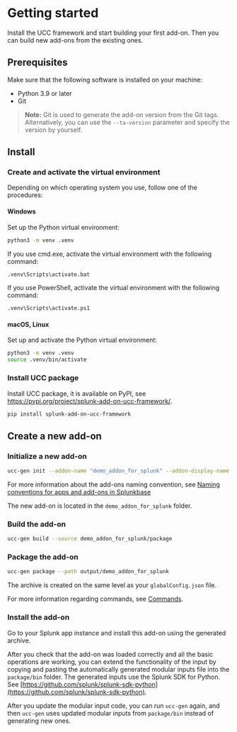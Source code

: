 # Getting started

Install the UCC framework and start building your first add-on. Then you can build new add-ons from the existing ones.

## Prerequisites

Make sure that the following software is installed on your machine:

* Python 3.9 or later
* Git

> **Note:** Git is used to generate the add-on version from the Git tags. Alternatively, you can use the `--ta-version` parameter and specify the version by yourself.

## Install

### Create and activate the virtual environment

Depending on which operating system you use, follow one of the procedures:

#### Windows

Set up the Python virtual environment:

```bash
python3 -m venv .venv
```

If you use cmd.exe, activate the virtual environment with the following command:

```bash
.venv\Scripts\activate.bat
```

If you use PowerShell, activate the virtual environment with the following command:

```bash
.venv\Scripts\activate.ps1
```

#### macOS, Linux

Set up and activate the Python virtual environment:

```bash
python3 -m venv .venv
source .venv/bin/activate
```

### Install UCC package

Install UCC package, it is available on PyPI, see <https://pypi.org/project/splunk-add-on-ucc-framework/>.

```bash
pip install splunk-add-on-ucc-framework
```

## Create a new add-on

### Initialize a new add-on

```bash
ucc-gen init --addon-name "demo_addon_for_splunk" --addon-display-name "Demo Add-on for Splunk" --addon-input-name demo_input
```

For more information about the add-ons naming convention, see [Naming conventions for apps and add-ons in Splunkbase](https://dev.splunk.com/enterprise/docs/releaseapps/splunkbase/namingguidelines/)

The new add-on is located in the `demo_addon_for_splunk` folder.

### Build the add-on

```bash
ucc-gen build --source demo_addon_for_splunk/package 
```

### Package the add-on

```bash
ucc-gen package --path output/demo_addon_for_splunk
```

The archive is created on the same level as your `globalConfig.json` file.

For more information regarding commands, see [Commands](commands.md).

### Install the add-on

Go to your Splunk app instance and install this add-on using the generated archive.

After you check that the add-on was loaded correctly and all the basic operations are working, you can extend the functionality of the input by copying and pasting the automatically generated modular inputs file into the `package/bin` folder. The generated inputs use the Splunk SDK for Python. See [https://github.com/splunk/splunk-sdk-python](https://github.com/splunk/splunk-sdk-python).

After you update the modular input code, you can run `ucc-gen` again, and then `ucc-gen` uses updated modular inputs from `package/bin` instead of generating new ones.
